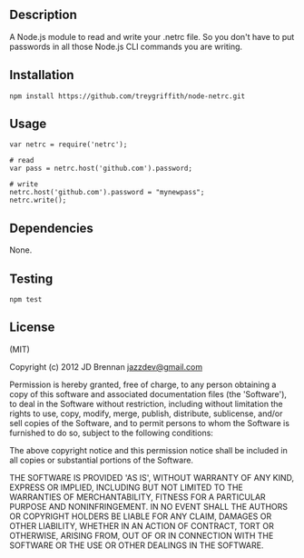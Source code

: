 Description
-----------

A Node.js module to read and write your .netrc file.  So
you don't have to put passwords in all those Node.js
CLI commands you are writing.

Installation
------------

    npm install https://github.com/treygriffith/node-netrc.git

Usage
-----

    var netrc = require('netrc');
    
    # read
    var pass = netrc.host('github.com').password;

    # write
    netrc.host('github.com').password = "mynewpass";
    netrc.write();

Dependencies
------------

None.


Testing
-------
    
    npm test

License
-------
(MIT)

Copyright (c) 2012 JD Brennan jazzdev@gmail.com

Permission is hereby granted, free of charge, to any person obtaining
a copy of this software and associated documentation files (the
'Software'), to deal in the Software without restriction, including
without limitation the rights to use, copy, modify, merge, publish,
distribute, sublicense, and/or sell copies of the Software, and to
permit persons to whom the Software is furnished to do so, subject to
the following conditions:

The above copyright notice and this permission notice shall be
included in all copies or substantial portions of the Software.

THE SOFTWARE IS PROVIDED 'AS IS', WITHOUT WARRANTY OF ANY KIND,
EXPRESS OR IMPLIED, INCLUDING BUT NOT LIMITED TO THE WARRANTIES OF
MERCHANTABILITY, FITNESS FOR A PARTICULAR PURPOSE AND NONINFRINGEMENT.
IN NO EVENT SHALL THE AUTHORS OR COPYRIGHT HOLDERS BE LIABLE FOR ANY
CLAIM, DAMAGES OR OTHER LIABILITY, WHETHER IN AN ACTION OF CONTRACT,
TORT OR OTHERWISE, ARISING FROM, OUT OF OR IN CONNECTION WITH THE
SOFTWARE OR THE USE OR OTHER DEALINGS IN THE SOFTWARE.
